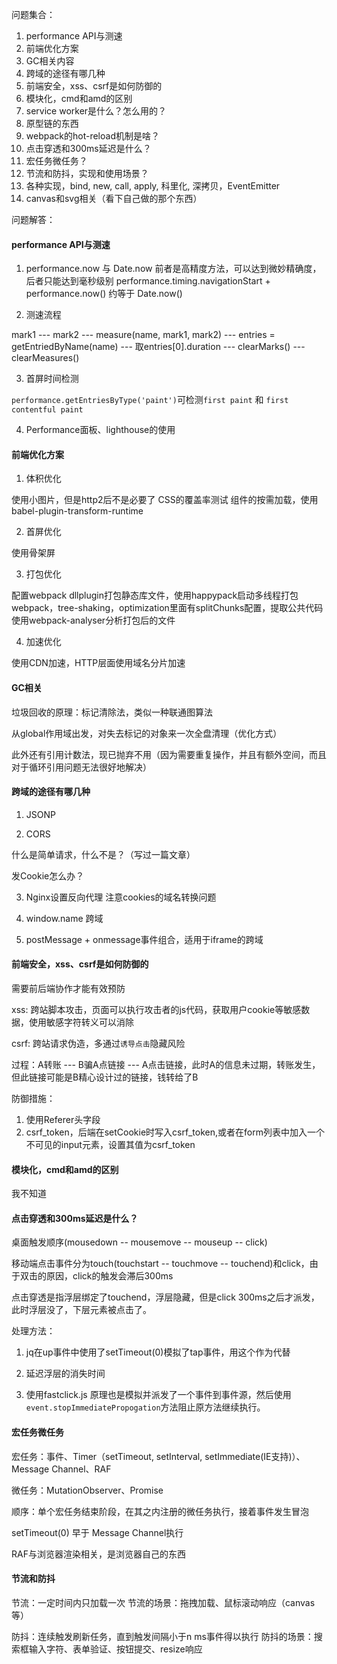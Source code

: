 问题集合：

1. performance API与测速
2. 前端优化方案
3. GC相关内容
4. 跨域的途径有哪几种
5. 前端安全，xss、csrf是如何防御的
6. 模块化，cmd和amd的区别
7. service worker是什么？怎么用的？
8. 原型链的东西
9. webpack的hot-reload机制是啥？
10. 点击穿透和300ms延迟是什么？
11. 宏任务微任务？
12. 节流和防抖，实现和使用场景？
13. 各种实现，bind, new, call, apply, 科里化, 深拷贝，EventEmitter
14. canvas和svg相关（看下自己做的那个东西）


问题解答：

#### performance API与测速

1. performance.now 与 Date.now 前者是高精度方法，可以达到微妙精确度，后者只能达到毫秒级别
performance.timing.navigationStart + performance.now() 约等于 Date.now()

2. 测速流程

mark1 --- mark2 --- measure(name, mark1, mark2) --- entries = getEntriedByName(name) --- 取entries[0].duration --- clearMarks() --- clearMeasures()

3. 首屏时间检测

`performance.getEntriesByType('paint')`可检测`first paint` 和 `first contentful paint`

4. Performance面板、lighthouse的使用

#### 前端优化方案

1. 体积优化

使用小图片，但是http2后不是必要了
CSS的覆盖率测试
组件的按需加载，使用babel-plugin-transform-runtime

2. 首屏优化

使用骨架屏

3. 打包优化

配置webpack dllplugin打包静态库文件，使用happypack启动多线程打包
webpack，tree-shaking，optimization里面有splitChunks配置，提取公共代码
使用webpack-analyser分析打包后的文件

4. 加速优化

使用CDN加速，HTTP层面使用域名分片加速

#### GC相关

垃圾回收的原理：标记清除法，类似一种联通图算法

从global作用域出发，对失去标记的对象来一次全盘清理（优化方式）

此外还有引用计数法，现已抛弃不用（因为需要重复操作，并且有额外空间，而且对于循环引用问题无法很好地解决）

#### 跨域的途径有哪几种

1. JSONP

2. CORS

什么是简单请求，什么不是？（写过一篇文章）

发Cookie怎么办？

3. Nginx设置反向代理 注意cookies的域名转换问题

4. window.name 跨域

5. postMessage + onmessage事件组合，适用于iframe的跨域

#### 前端安全，xss、csrf是如何防御的

需要前后端协作才能有效预防

xss: 跨站脚本攻击，页面可以执行攻击者的js代码，获取用户cookie等敏感数据，使用敏感字符转义可以消除

csrf: 跨站请求伪造，多通过`诱导点击`隐藏风险

过程：A转账 --- B骗A点链接 --- A点击链接，此时A的信息未过期，转账发生，但此链接可能是B精心设计过的链接，钱转给了B

防御措施：

1. 使用Referer头字段
2. csrf_token，后端在setCookie时写入csrf_token,或者在form列表中加入一个不可见的input元素，设置其值为csrf_token

#### 模块化，cmd和amd的区别

我不知道

#### 点击穿透和300ms延迟是什么？

桌面触发顺序(mousedown -- mousemove -- mouseup -- click)

移动端点击事件分为touch(touchstart -- touchmove -- touchend)和click，由于双击的原因，click的触发会滞后300ms

点击穿透是指浮层绑定了touchend，浮层隐藏，但是click 300ms之后才派发，此时浮层没了，下层元素被点击了。

处理方法：

1. jq在up事件中使用了setTimeout(0)模拟了tap事件，用这个作为代替

2. 延迟浮层的消失时间

3. 使用fastclick.js 原理也是模拟并派发了一个事件到事件源，然后使用`event.stopImmediatePropogation`方法阻止原方法继续执行。

#### 宏任务微任务

宏任务：事件、Timer（setTimeout, setInterval, setImmediate(IE支持)）、Message Channel、RAF

微任务：MutationObserver、Promise

顺序：单个宏任务结束阶段，在其之内注册的微任务执行，接着事件发生冒泡

setTimeout(0) 早于 Message Channel执行

RAF与浏览器渲染相关，是浏览器自己的东西

#### 节流和防抖

节流：一定时间内只加载一次
节流的场景：拖拽加载、鼠标滚动响应（canvas等）

防抖：连续触发刷新任务，直到触发间隔小于n ms事件得以执行
防抖的场景：搜索框输入字符、表单验证、按钮提交、resize响应
